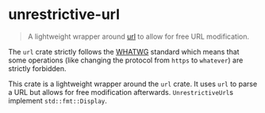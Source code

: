 # unrestrictive-url

> A lightweight wrapper around [url](https://crates.io/crates/url) to allow for free URL modification.

The `url` crate strictly follows the [WHATWG](https://url.spec.whatwg.org/) standard which means that some operations (like changing the protocol from `https` to `whatever`) are strictly forbidden.

This crate is a lightweight wrapper around the `url` crate. It uses `url` to parse a URL but allows for free modification afterwards. `UnrestrictiveUrl`s implement `std::fmt::Display`.
